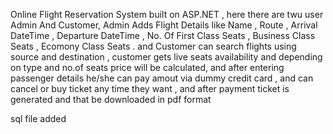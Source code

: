 Online Flight Reservation System built on ASP.NET , here there are twu user Admin And Customer, 
Admin Adds Flight Details like Name , Route , Arrival DateTime , Departure DateTime , 
No. Of First Class Seats , Business Class Seats , Ecomony Class Seats . and Customer can search flights using source and destination , 
customer gets live seats availability and depending on type and no.of seats price will be calculated, and after entering passenger 
details he/she can pay amout via dummy credit card , and can cancel or buy ticket any time they want , and after payment ticket is 
generated and that be downloaded in pdf format

sql file added

